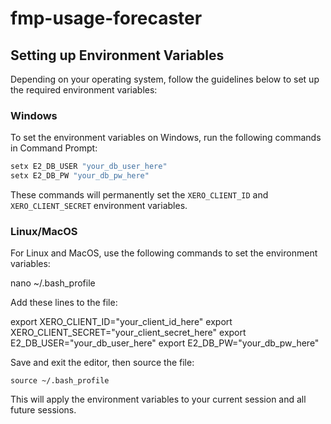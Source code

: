 # fmp-usage-forecaster

## Setting up Environment Variables

Depending on your operating system, follow the guidelines below to set up the required environment variables:

### Windows

To set the environment variables on Windows, run the following commands in Command Prompt:

```cmd
setx E2_DB_USER "your_db_user_here"
setx E2_DB_PW "your_db_pw_here"
```

These commands will permanently set the `XERO_CLIENT_ID` and `XERO_CLIENT_SECRET` environment variables.

### Linux/MacOS

For Linux and MacOS, use the following commands to set the environment variables:

nano ~/.bash_profile

Add these lines to the file:

export XERO_CLIENT_ID="your_client_id_here"
export XERO_CLIENT_SECRET="your_client_secret_here"
export E2_DB_USER="your_db_user_here"
export E2_DB_PW="your_db_pw_here"

Save and exit the editor, then source the file:

```
source ~/.bash_profile
```

This will apply the environment variables to your current session and all future sessions.